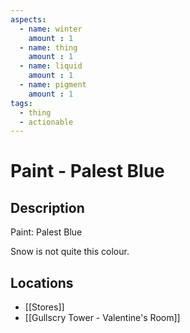 ```yaml
---
aspects: 
  - name: winter
    amount : 1
  - name: thing
    amount : 1
  - name: liquid
    amount : 1
  - name: pigment
    amount : 1
tags:
  - thing
  - actionable
---
```


# Paint - Palest Blue

## Description
Paint: Palest Blue

Snow is not quite this colour.
## Locations
- [[Stores]]
- [[Gullscry Tower - Valentine's Room]]